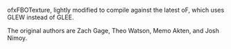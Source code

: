 ofxFBOTexture, lightly modified to compile against the latest oF, which uses
GLEW instead of GLEE.

The original authors are Zach Gage, Theo Watson, Memo Akten, and Josh Nimoy.
